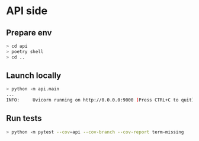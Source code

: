 # API side

## Prepare env

```bash
> cd api
> poetry shell
> cd ..
```

## Launch locally

```bash
> python -m api.main
...
INFO:     Uvicorn running on http://0.0.0.0:9000 (Press CTRL+C to quit)
```

## Run tests

```bash
> python -m pytest --cov=api --cov-branch --cov-report term-missing
```
